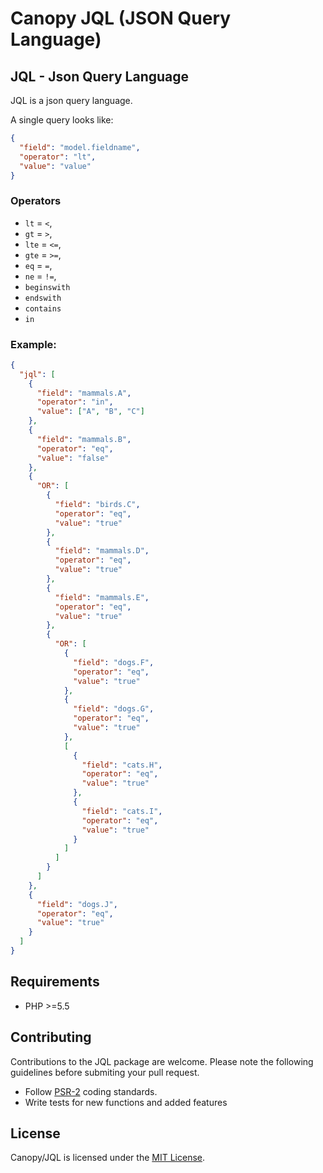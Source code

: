 # Canopy JQL (JSON Query Language)

## JQL - Json Query Language


JQL is a json query language.

A single query looks like:
```json
{
  "field": "model.fieldname",
  "operator": "lt",
  "value": "value"
}
```

### Operators

* `lt` = `<`,
* `gt` = `>`,
* `lte` = `<=`,
* `gte` = `>=`,
* `eq` = `=`,
* `ne` = `!=`,
* `beginswith`
* `endswith`
* `contains`
* `in`

### Example:
```json
{
  "jql": [
    {
      "field": "mammals.A",
      "operator": "in",
      "value": ["A", "B", "C"]
    },
    {
      "field": "mammals.B",
      "operator": "eq",
      "value": "false"
    },
    {
      "OR": [
        {
          "field": "birds.C",
          "operator": "eq",
          "value": "true"
        },
        {
          "field": "mammals.D",
          "operator": "eq",
          "value": "true"
        },
        {
          "field": "mammals.E",
          "operator": "eq",
          "value": "true"
        },
        {
          "OR": [
            {
              "field": "dogs.F",
              "operator": "eq",
              "value": "true"
            },
            {
              "field": "dogs.G",
              "operator": "eq",
              "value": "true"
            },
            [
              {
                "field": "cats.H",
                "operator": "eq",
                "value": "true"
              },
              {
                "field": "cats.I",
                "operator": "eq",
                "value": "true"
              }
            ]
          ]
        }
      ]
    },
    {
      "field": "dogs.J",
      "operator": "eq",
      "value": "true"
    }
  ]
}
```



## Requirements

- PHP >=5.5


## Contributing

Contributions to the JQL package are welcome. Please note the following guidelines before submiting your pull request.

- Follow [PSR-2](http://www.php-fig.org/psr/psr-2/) coding standards.
- Write tests for new functions and added features

## License

Canopy/JQL is licensed under the [MIT License](http://opensource.org/licenses/MIT).
